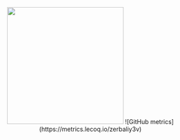 <div align="center">
  <img height="270" src="https://media.tenor.com/Vk99BwgU9BIAAAAC/tokyo-ghoul.gif"  />
![GitHub metrics](https://metrics.lecoq.io/zerbaliy3v)
</div>


 
  


